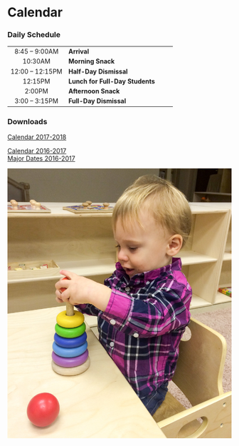# Calendar

### Daily Schedule 
    
<table class="schedule">
<tr>
<td width="35%" align="center">8:45 – 9:00AM</td><td width="65%"><b>Arrival</b></td></tr>
<tr><td align="center">10:30AM</td><td><b>Morning Snack</b></td></tr>
<tr><td align="center">12:00 &ndash; 12:15PM</td><td><b>Half-Day Dismissal</b></td></tr>
<tr><td align="center">12:15PM</td><td><b>Lunch for Full-Day Students</b></td></tr>
<tr><td align="center">2:00PM</td><td><b>Afternoon Snack</b></td></tr>
<tr><td align="center">3:00 &ndash; 3:15PM</td><td><b>Full-Day Dismissal</b></td></tr>
</table>

<!--Embed Google Calendar goes here-->
    
### Downloads

[Calendar 2017-2018](/docs/calendar2017.pdf)  

[Calendar 2016-2017](/docs/calendar2016-2017.pdf)  
[Major Dates 2016-2017](/docs/majordates2016-2017.pdf)  

<img class="mainpic" src="/images/IMG_4016.jpg">